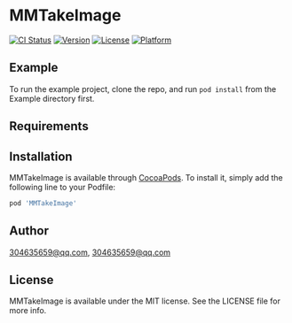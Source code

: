 # MMTakeImage

[![CI Status](https://img.shields.io/travis/304635659@qq.com/MMTakeImage.svg?style=flat)](https://travis-ci.org/304635659@qq.com/MMTakeImage)
[![Version](https://img.shields.io/cocoapods/v/MMTakeImage.svg?style=flat)](https://cocoapods.org/pods/MMTakeImage)
[![License](https://img.shields.io/cocoapods/l/MMTakeImage.svg?style=flat)](https://cocoapods.org/pods/MMTakeImage)
[![Platform](https://img.shields.io/cocoapods/p/MMTakeImage.svg?style=flat)](https://cocoapods.org/pods/MMTakeImage)

## Example

To run the example project, clone the repo, and run `pod install` from the Example directory first.

## Requirements

## Installation

MMTakeImage is available through [CocoaPods](https://cocoapods.org). To install
it, simply add the following line to your Podfile:

```ruby
pod 'MMTakeImage'
```

## Author

304635659@qq.com, 304635659@qq.com

## License

MMTakeImage is available under the MIT license. See the LICENSE file for more info.

